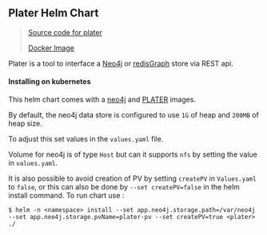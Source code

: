 Plater Helm Chart
---
> [Source code for plater](https://github.com/TranslatorIIPrototypes/KITCHEN/tree/master/KITCHEN/PLATER)
>
> [Docker Image](https://hub.docker.com/repository/docker/renciorg/plater)

Plater is a tool to interface a [Neo4j](https://neo4j.com) or [redisGraph](https://redislabs.com/modules/redis-graph/) 
store via REST api.

#### Installing on kubernetes

This helm chart comes with a [neo4j](https://hub.docker.com/repository/docker/renciorg/neo4jkp) and [PLATER](https://hub.docker.com/repository/docker/renciorg/plater) images.

By default, the neo4j data store is configured to use `1G` of heap and `200MB` of heap size.

To adjust this set values in the `values.yaml` file.

Volume for neo4j is of type `Host` but can it supports `nfs` by setting the value in `values.yaml`.

It is also possible to avoid creation of PV by setting `createPV` in `Values.yaml` to `false`, or this can also be done
by `--set createPV=false` in the helm install command. 
To run chart use :

```shell script
$ helm -n <namespace> install --set app.neo4j.storage.path=/var/neo4j  --set app.neo4j.storage.pvName=plater-pv --set createPV=true <plater>  ./
```
